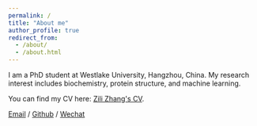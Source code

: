 ```yaml
---
permalink: /
title: "About me"
author_profile: true
redirect_from: 
  - /about/
  - /about.html
---
```


I am a PhD student at Westlake University, Hangzhou, China. My research interest includes biochemistry, protein structure, and machine learning.

You can find my CV here: [Zili Zhang's CV](../assets/Curriculum_Vitae.pdf).

[Email](zili.z@foxmail.com) / [Github](https://github.com/Zili173) / [Wechat](../images/wechat.jpg)

